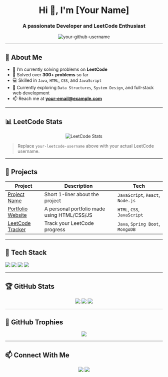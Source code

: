 <h1 align="center">Hi 👋, I'm [Your Name]</h1>
<h3 align="center">A passionate Developer and LeetCode Enthusiast</h3>

<p align="center">
  <img src="https://komarev.com/ghpvc/?username=your-github-username&label=Profile%20views&color=0e75b6&style=flat" alt="your-github-username" />
</p>

---

## 🧠 About Me

- 🔭 I’m currently solving problems on **LeetCode**
- 🧩 Solved over **300+ problems** so far  
- 💻 Skilled in `Java`, `HTML`, `CSS`, and `JavaScript`
- 🌱 Currently exploring `Data Structures`, `System Design`, and full-stack web development
- 📫 Reach me at **your-email@example.com**

---

## 📊 LeetCode Stats

<p align="center">
  <img src="https://leetcard.jacoblin.cool/your-leetcode-username?ext=contest" alt="LeetCode Stats" />
</p>

> Replace `your-leetcode-username` above with your actual LeetCode username.

---

## 💼 Projects

| Project | Description | Tech |
|--------|-------------|------|
| [Project Name](project-url) | Short 1-liner about the project | `JavaScript`, `React`, `Node.js` |
| [Portfolio Website](project-url) | A personal portfolio made using HTML/CSS/JS | `HTML`, `CSS`, `JavaScript` |
| [LeetCode Tracker](project-url) | Track your LeetCode progress | `Java`, `Spring Boot`, `MongoDB` |

---

## 🔧 Tech Stack

<p>
  <img src="https://img.shields.io/badge/Java-ED8B00?style=for-the-badge&logo=java&logoColor=white"/>
  <img src="https://img.shields.io/badge/HTML5-E34F26?style=for-the-badge&logo=html5&logoColor=white"/>
  <img src="https://img.shields.io/badge/CSS3-1572B6?style=for-the-badge&logo=css3&logoColor=white"/>
  <img src="https://img.shields.io/badge/JavaScript-F7DF1E?style=for-the-badge&logo=javascript&logoColor=black"/>
</p>

---

## 🏆 GitHub Stats

<p align="center">
  <img src="https://github-readme-stats.vercel.app/api?username=your-github-username&show_icons=true&theme=radical" />
  <img src="https://github-readme-streak-stats.herokuapp.com/?user=your-github-username&theme=radical" />
  <img src="https://github-readme-stats.vercel.app/api/top-langs/?username=your-github-username&layout=compact&theme=radical" />
</p>

---

## 🏅 GitHub Trophies

<p align="center">
  <img src="https://github-profile-trophy.vercel.app/?username=your-github-username&theme=gruvbox" />
</p>

---

## 📫 Connect With Me

<p align="center">
  <a href="https://linkedin.com/in/your-linkedin"><img src="https://img.shields.io/badge/-LinkedIn-blue?style=for-the-badge&logo=linkedin"/></a>
  <a href="mailto:your-email@example.com"><img src="https://img.shields.io/badge/-Gmail-D14836?style=for-the-badge&logo=gmail&logoColor=white"/></a>
</p>
